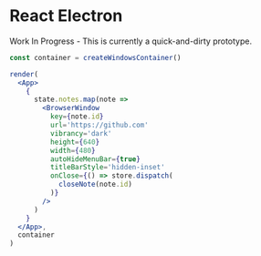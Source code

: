 React Electron
==============

Work In Progress - This is currently a quick-and-dirty prototype.

```jsx
const container = createWindowsContainer()

render(
  <App>
    {
      state.notes.map(note =>
        <BrowserWindow
          key={note.id}
          url='https://github.com'
          vibrancy='dark'
          height={640}
          width={480}
          autoHideMenuBar={true}
          titleBarStyle='hidden-inset'
          onClose={() => store.dispatch(
            closeNote(note.id)
          )}
        />
      )
    }
  </App>,
  container
)
```
